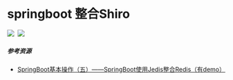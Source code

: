 # springboot 整合Shiro
![](https://img.shields.io/badge/SpringBoot-2.0.4-blue.svg)&nbsp;&nbsp;![](https://img.shields.io/badge/Redis-3.2.100-brightgreen.svg)
##### 参考资源
 - [SpringBoot基本操作（五）——SpringBoot使用Jedis整合Redis（有demo）](https://blog.csdn.net/zhulier1124/article/details/82193182)

